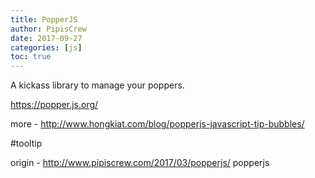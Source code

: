 ```yaml
---
title: PopperJS
author: PipisCrew
date: 2017-09-27
categories: [js]
toc: true
---
```


A kickass library to manage your poppers.

https://popper.js.org/

more - http://www.hongkiat.com/blog/popperjs-javascript-tip-bubbles/

#tooltip

origin - http://www.pipiscrew.com/2017/03/popperjs/ popperjs